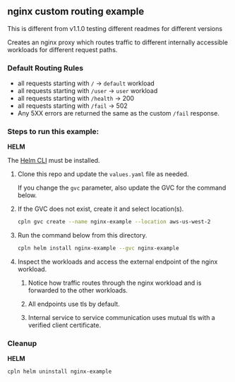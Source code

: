 ## nginx custom routing example

This is different from v1.1.0 testing different readmes for different versions

Creates an nginx proxy which routes traffic to different internally accessible workloads for different request paths.

### Default Routing Rules

- all requests starting with `/` -> `default` workload
- all requests starting with `/user` -> `user` workload
- all requests starting with `/health` -> 200
- all requests starting with `/fail` -> 502
- Any 5XX errors are returned the same as the custom `/fail` response.

### Steps to run this example:

**HELM**

The [Helm CLI](https://helm.sh/docs/intro/install/#through-package-managers) must be installed.

1. Clone this repo and update the `values.yaml` file as needed.

   If you change the `gvc` parameter, also update the GVC for the command below.

2. If the GVC does not exist, create it and select location(s).

   ```bash
   cpln gvc create --name nginx-example --location aws-us-west-2
   ```

3. Run the command below from this directory.

   ```bash
   cpln helm install nginx-example --gvc nginx-example

   ```

4. Inspect the workloads and access the external endpoint of the nginx workload.

   1. Notice how traffic routes through the nginx workload and is forwarded to the other workloads.

   2. All endpoints use tls by default.

   3. Internal service to service communication uses mutual tls with a verified client certificate.

### Cleanup

**HELM**

```bash
cpln helm uninstall nginx-example
```
